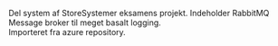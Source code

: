 Del system af StoreSystemer eksamens projekt.
Indeholder RabbitMQ Message broker til meget basalt logging. \
Importeret fra azure repository.
